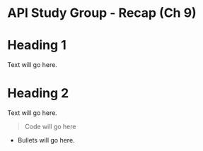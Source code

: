 # API Study Group - Recap (Ch 9)



# **Heading 1** 

Text will go here.


# **Heading 2** 

Text will go here. 



> Code will go here

- Bullets will go here.


